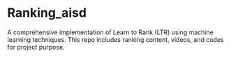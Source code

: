 # Ranking_aisd
A comprehensive implementation of Learn to Rank (LTR) using machine learning techniques. This repo includes ranking content, videos, and codes for project purpose.
